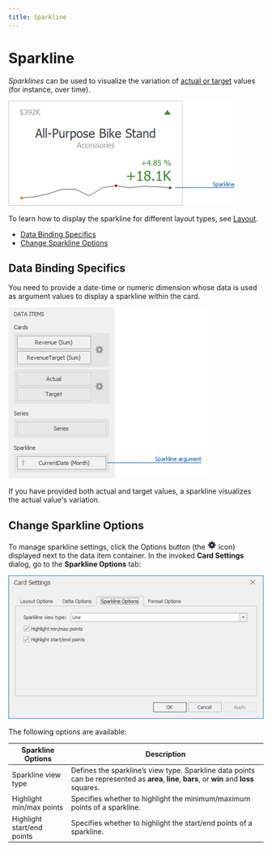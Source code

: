 ```yaml
---
title: Sparkline
---
```

# Sparkline
_Sparklines_ can be used to visualize the variation of [actual or target](../../../../../dashboard-for-desktop/articles/dashboard-designer/designing-dashboard-items/cards/providing-data.md) values (for instance, over time).

![Card_StretchedLayout_Sparkline](../../../../images/Img128184.png)

To learn how to display the sparkline for different layout types, see [Layout](../../../../../dashboard-for-desktop/articles/dashboard-designer/designing-dashboard-items/cards/layout.md).
* [Data Binding Specifics](#binding)
* [Change Sparkline Options](#options)

## <a name="binding"/>Data Binding Specifics
You need to provide a date-time or numeric dimension whose data is used as argument values to display a sparkline within the card.

![Card_Sparkline_DataSections](../../../../images/Img128185.png)

If you have provided both actual and target values, a sparkline visualizes the actual value's variation.

## <a name="options"/>Change Sparkline Options
To manage sparkline settings, click the Options button (the ![DataItemsArea_OptionsButton](../../../../images/Img20167.png) icon) displayed next to the data item container. In the invoked **Card Settings** dialog, go to the **Sparkline Options** tab:

![CardSettings_SparklineOptionsTab](../../../../images/Img128295.png)

The following options are available:

| Sparkline Options | Description |
|---|---|
| Sparkline view type | Defines the sparkline’s view type. Sparkline data points can be represented as **area**, **line**, **bars**, or **win** and **loss** squares. |
| Highlight min/max points | Specifies whether to highlight the minimum/maximum points of a sparkline. |
| Highlight start/end points | Specifies whether to highlight the start/end points of a sparkline. |